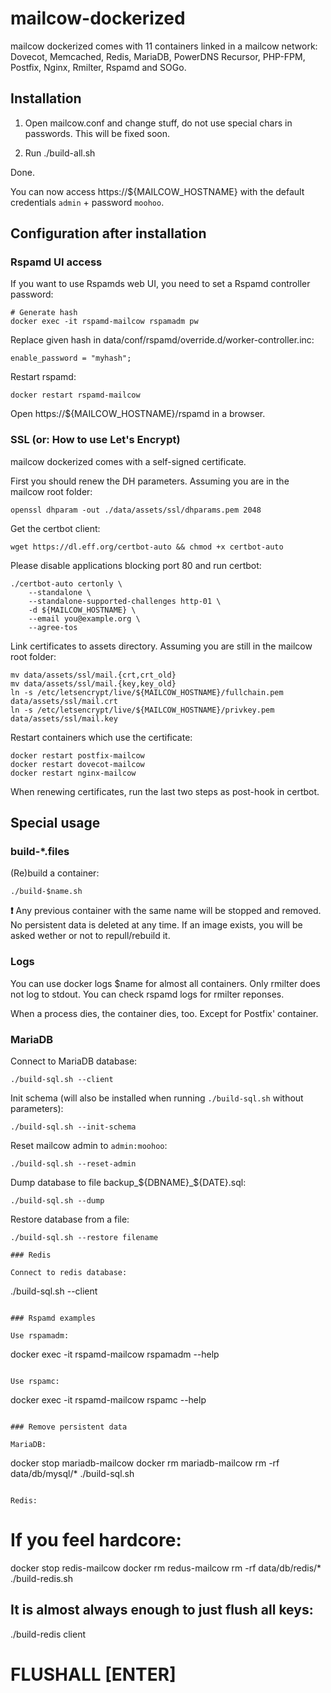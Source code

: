 # mailcow-dockerized

mailcow dockerized comes with 11 containers linked in a mailcow network:
Dovecot, Memcached, Redis, MariaDB, PowerDNS Recursor, PHP-FPM, Postfix, Nginx, Rmilter, Rspamd and SOGo.

## Installation

1. Open mailcow.conf and change stuff, do not use special chars in passwords. This will be fixed soon.

2. Run ./build-all.sh

Done.

You can now access https://${MAILCOW_HOSTNAME} with the default credentials `admin` + password `moohoo`.

## Configuration after installation

### Rspamd UI access
If you want to use Rspamds web UI, you need to set a Rspamd controller password:

```
# Generate hash
docker exec -it rspamd-mailcow rspamadm pw
```

Replace given hash in data/conf/rspamd/override.d/worker-controller.inc:
```
enable_password = "myhash";
```

Restart rspamd:
```
docker restart rspamd-mailcow
```

Open https://${MAILCOW_HOSTNAME}/rspamd in a browser.

### SSL (or: How to use Let's Encrypt)
mailcow dockerized comes with a self-signed certificate.

First you should renew the DH parameters. Assuming you are in the mailcow root folder:
```
openssl dhparam -out ./data/assets/ssl/dhparams.pem 2048
```

Get the certbot client:
```
wget https://dl.eff.org/certbot-auto && chmod +x certbot-auto
```

Please disable applications blocking port 80 and run certbot:
```
./certbot-auto certonly \
	--standalone \
	--standalone-supported-challenges http-01 \
	-d ${MAILCOW_HOSTNAME} \
	--email you@example.org \
	--agree-tos
```

Link certificates to assets directory. Assuming you are still in the mailcow root folder:
```
mv data/assets/ssl/mail.{crt,crt_old}
mv data/assets/ssl/mail.{key,key_old}
ln -s /etc/letsencrypt/live/${MAILCOW_HOSTNAME}/fullchain.pem data/assets/ssl/mail.crt
ln -s /etc/letsencrypt/live/${MAILCOW_HOSTNAME}/privkey.pem data/assets/ssl/mail.key
```

Restart containers which use the certificate:
```
docker restart postfix-mailcow
docker restart dovecot-mailcow
docker restart nginx-mailcow
```

When renewing certificates, run the last two steps as post-hook in certbot.

## Special usage
### build-*.files

(Re)build a container:
```
./build-$name.sh 
```

**:exclamation:** Any previous container with the same name will be stopped and removed.
No persistent data is deleted at any time.
If an image exists, you will be asked wether or not to repull/rebuild it.

### Logs

You can use docker logs $name for almost all containers. Only rmilter does not log to stdout. You can check rspamd logs for rmilter reponses.

When a process dies, the container dies, too. Except for Postfix' container.

### MariaDB

Connect to MariaDB database:
```
./build-sql.sh --client
```

Init schema (will also be installed when running `./build-sql.sh` without parameters):
```
./build-sql.sh --init-schema
```

Reset mailcow admin to `admin:moohoo`:
```
./build-sql.sh --reset-admin
```

Dump database to file backup_${DBNAME}_${DATE}.sql:
```
./build-sql.sh --dump
```

Restore database from a file:
```
./build-sql.sh --restore filename

### Redis

Connect to redis database:
```
./build-sql.sh --client
```

### Rspamd examples

Use rspamadm:
```
docker exec -it rspamd-mailcow rspamadm --help
```

Use rspamc:
```
docker exec -it rspamd-mailcow rspamc --help
```

### Remove persistent data

MariaDB:

```
docker stop mariadb-mailcow
docker rm mariadb-mailcow
rm -rf data/db/mysql/*
./build-sql.sh
```

Redis:

```
# If you feel hardcore:
docker stop redis-mailcow
docker rm redus-mailcow
rm -rf data/db/redis/*
./build-redis.sh

## It is almost always enough to just flush all keys:
./build-redis client
# FLUSHALL [ENTER]
```
